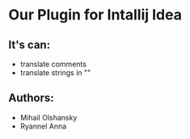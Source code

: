 # Our Plugin for Intallij Idea
## It's can:
* translate comments
* translate strings in ""

## Authors:
* Mihail Olshansky
* Ryannel Anna
